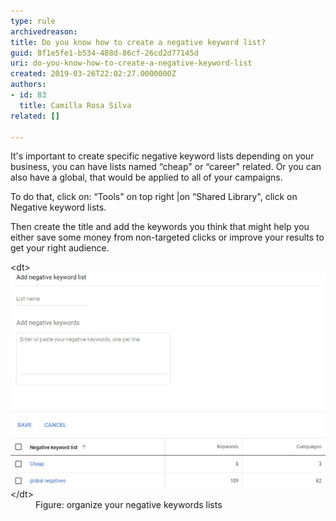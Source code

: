 ```yaml
---
type: rule
archivedreason: 
title: Do you know how to create a negative keyword list?
guid: 8f1e5fe1-b534-488d-86cf-26cd2d77145d
uri: do-you-know-how-to-create-a-negative-keyword-list
created: 2019-03-26T22:02:27.0000000Z
authors:
- id: 83
  title: Camilla Rosa Silva
related: []

---
```


It's important to create specific negative keyword lists depending on your business, you can have lists named “cheap" or “career" related. Or you can also have a global, that would be applied to all of your campaigns.

To do that, click on: “Tools" on top right |on “Shared Library", click on Negative keyword lists.

<!--endintro-->

Then create the title and add the keywords you think that might help you either save some money from non-targeted clicks or improve your results to get your right audience.
<dl class="image">&lt;dt&gt;<img src="google-ads-organize-negative-keywords.jpg" alt="google-ads-organize-negative-keywords.jpg">&lt;/dt&gt;<dd>Figure: organize your negative keywords lists<br></dd></dl>
